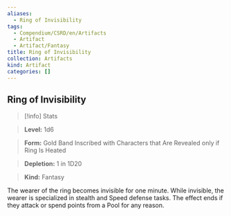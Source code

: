 ```yaml
---
aliases:
  - Ring of Invisibility
tags:
  - Compendium/CSRD/en/Artifacts
  - Artifact
  - Artifact/Fantasy
title: Ring of Invisibility
collection: Artifacts
kind: Artifact
categories: []
---
```

## Ring of Invisibility    
>[!info] Stats    
> **Level:** 1d6    
> **Form:** Gold Band Inscribed with Characters that Are Revealed only if Ring Is Heated    
> **Depletion:** 1 in 1D20    
> **Kind:** Fantasy  
    
The wearer of the ring becomes invisible for one minute. While invisible, the wearer is specialized in stealth and Speed defense tasks. The effect ends if they attack or spend points from a Pool for any reason.